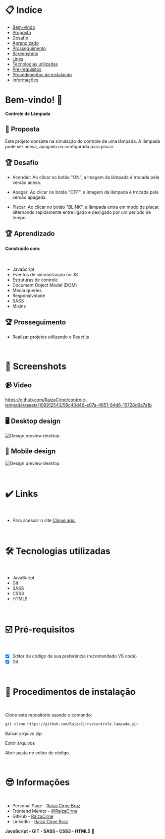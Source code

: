 # 📋 Indíce

- [Bem-vindo](#id01)
- [Proposta](#id02)
- [Desafio](#id03)
- [Aprendizado](#id04)
- [Prosseguimento](id05)
- [Screenshots](#id06)
- [Links](#id07)
- [Tecnologias utilizadas](#id08)
- [Pré-requisitos](#id09)
- [Procedimentos de instalação](#id010)
- [Informações](#id011)

# Bem-vindo! 👋 <a name="id01"></a>

**Controle de Lâmpada**
<br />

## 🚀 Proposta <a name="id02"></a>

Este projeto consiste na simulação do controle de uma lâmpada. A lâmpada pode ser acesa, apagada ou configurada para piscar.
<br />

## :trophy: Desafio <a name="#id03"></a>

- Acender: Ao clicar no botão "ON", a imagem da lâmpada é trocada pela versão acesa.

- Apagar: Ao clicar no botão "OFF", a imagem da lâmpada é trocada pela versão apagada.

- Piscar: Ao clicar no botão "BLINK", a lâmpada entra em modo de piscar, alternando rapidamente entre ligado e desligado por um período de tempo.

## :trophy: Aprendizado <a name="#id04"></a>

#### Construído com:

<br />

- JavaScript
- Eventos de sincronização no JS
- Estruturas de controle
- Document Object Model (DOM)
- Media queries
- Responsividade
- SASS
- Mixins

## :trophy: Prosseguimento <a name="id05"></a>

- Realizar projetos utilizando o React.js

<br />

# :camera_flash: Screenshots <a name="id06"></a>

## :video_camera: Video

https://github.com/RaizaCirne/controle-lampada/assets/109912543/59c40d46-e07a-4651-84d6-15728d9a7a1b

## :desktop_computer: Desktop design

![Design preview desktop](./assets/images/lampada-desktop.jpeg)

## :iphone: Mobile design

![Design preview desktop](./assets/images/lampada-mobile.jpeg)

<br />

# :heavy_check_mark: Links <a name="id07"></a>

<br />

- Para acessar o site [Clique aqui](#)

<br />

# 🛠 Tecnologias utilizadas <a name="id08"></a>

<br />

- JavaScript
- Git
- SASS
- CSS3
- HTML5

<br />

# ☑️ Pré-requisitos <a name="id09"></a>

<br />

- [x] Editor de código de sua preferência (recomendado VS code)
- [x] Git

<br />

# 📝 Procedimentos de instalação <a name="id010"></a>

<br />

Clone este repositório usando o comando:

```bash
git clone https://github.com/RaizaCirne/controle-lampada.git
```

Baixar arquivo zip

Extrir arquivos

Abrir pasta no editor de código.

<br />

# :sunglasses: Informações <a name="id011"></a>

<br />

- Personal Page - [Raíza Cirne Braz](#)
- Frontend Mentor - [@RaizaCirne](https://www.frontendmentor.io/profile/RaizaCirne)
- GitHub - [RaizaCirne](https://github.com/RaizaCirne)
- LinkedIn - [Raíza Cirne Braz](https://www.linkedin.com/in/ra%C3%ADzacirne/)

**JavaScript - GIT - SASS - CSS3 - HTML5** 🚀

